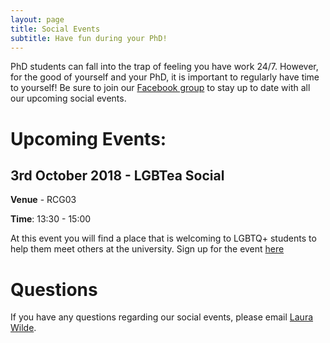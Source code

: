 ```yaml
---
layout: page
title: Social Events
subtitle: Have fun during your PhD!
---
```


PhD students can fall into the trap of feeling you have work 24/7. However, for the good of yourself and your PhD, it is important to regularly have time to yourself! Be sure to join our [Facebook group](https://www.facebook.com/groups/HLSsocials) to stay up to date with all our upcoming social events.

# Upcoming Events:


## 3rd October 2018 - LGBTea Social

**Venue** - RCG03

**Time**: 13:30 - 15:00

At this event you will find a place that is welcoming to LGBTQ+ students to help them meet others at the university. Sign up for the event [here](https://www.cusu.org/ents/event/1607/)


# Questions

If you have any questions regarding our social events, please email [Laura Wilde](mailto:cov.pgrnewsletter+events@gmail.com).
